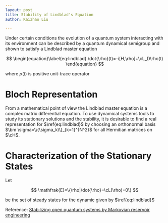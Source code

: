 ```yaml
---
layout: post
title: Stability of Lindblad's Equation
author: Kaizhao Liu

---
```




Under certain conditions the evolution of a quantum system interacting with its environment can be described by a quantum dynamical semigroup and shown to satisfy a Lindblad master equation

$$
\begin{equation}\label{eq:lindblad}
    \dot{\rho}(t)=-i[H,\rho]+\cL_D\rho(t)
\end{equation}
$$

where $\rho(t)$ is positive unit-trace operator



# Bloch Representation

From a mathematical point of view the Lindblad master equation is a complex matrix differential equation.
To use dynamical systems tools to study its stationary solutions and the stability, it is desirable to find a real representation for $\ref{eq:lindblad}$
by choosing an orthonormal basis $\bm \sigma=\\{\sigma_k\\}_{k=1}^{N^2}$ for all Hermitian matrices on $\cH$.


# Characterization of the Stationary States

Let

$$
\mathfrak{E}=\{\rho|\dot{\rho}=\cL(\rho)=0\}
$$

be the set of steady states for the dynamic given by $\ref{eq:lindblad}$



Reference: [Stabilizing open quantum systems by Markovian reservoir engineering
](https://journals.aps.org/pra/abstract/10.1103/PhysRevA.81.062306)